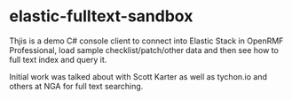 # elastic-fulltext-sandbox

Thjis is a demo C# console client to connect into Elastic Stack in OpenRMF Professional, load sample checklist/patch/other data and then see how to full text index and query it.

Initial work was talked about with Scott Karter as well as tychon.io and others at NGA for full text searching.